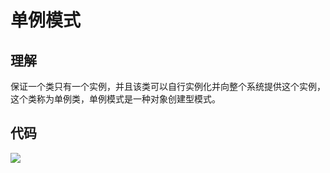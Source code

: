# 单例模式

## 理解
保证一个类只有一个实例，并且该类可以自行实例化并向整个系统提供这个实例，
这个类称为单例类，单例模式是一种对象创建型模式。

## 代码
![](https://img-blog.csdnimg.cn/20190425114315857.PNG?x-oss-process=image/watermark,type_ZmFuZ3poZW5naGVpdGk,shadow_10,text_aHR0cHM6Ly9ibG9nLmNzZG4ubmV0L3FxXzQzOTE5Nzkw,size_16,color_FFFFFF,t_70)
